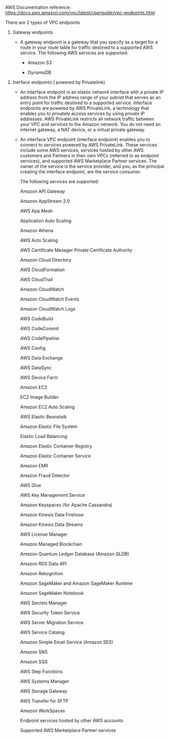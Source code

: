 AWS Documentation reference: 
https://docs.aws.amazon.com/vpc/latest/userguide/vpc-endpoints.html



There are 2 types of VPC endpoints 
1) Gateway endpoints
    - A gateway endpoint is a gateway that you specify as a target for a route in your route table for traffic destined to a supported AWS service. The following AWS services are supported:

        - Amazon S3

        - DynamoDB
2) Inerface endpoints ( powered by Privatelink)
    - An interface endpoint is an elastic network interface with a private IP address from the IP address range of your subnet that serves as an entry point for traffic destined to a supported service. Interface endpoints are powered by AWS PrivateLink, a technology that enables you to privately access services by using private IP addresses. AWS PrivateLink restricts all network traffic between your VPC and services to the Amazon network. You do not need an internet gateway, a NAT device, or a virtual private gateway.
    - An interface VPC endpoint (interface endpoint) enables you to connect to services powered by AWS PrivateLink. These services include some AWS services, services hosted by other AWS customers and Partners in their own VPCs (referred to as endpoint services), and supported AWS Marketplace Partner services. The owner of the service is the service provider, and you, as the principal creating the interface endpoint, are the service consumer.

      The following services are supported:

      Amazon API Gateway

      Amazon AppStream 2.0

      AWS App Mesh

      Application Auto Scaling

      Amazon Athena

      AWS Auto Scaling

      AWS Certificate Manager Private Certificate Authority

      Amazon Cloud Directory

      AWS CloudFormation

      AWS CloudTrail

      Amazon CloudWatch

      Amazon CloudWatch Events

      Amazon CloudWatch Logs

      AWS CodeBuild

      AWS CodeCommit

      AWS CodePipeline

      AWS Config

      AWS Data Exchange

      AWS DataSync

      AWS Device Farm

      Amazon EC2

      EC2 Image Builder

      Amazon EC2 Auto Scaling

      AWS Elastic Beanstalk

      Amazon Elastic File System

      Elastic Load Balancing

      Amazon Elastic Container Registry

      Amazon Elastic Container Service

      Amazon EMR

      Amazon Fraud Detector

      AWS Glue

      AWS Key Management Service

      Amazon Keyspaces (for Apache Cassandra)

      Amazon Kinesis Data Firehose

      Amazon Kinesis Data Streams

      AWS License Manager

      Amazon Managed Blockchain

      Amazon Quantum Ledger Database (Amazon QLDB)

      Amazon RDS Data API

      Amazon Rekognition

      Amazon SageMaker and Amazon SageMaker Runtime

      Amazon SageMaker Notebook

      AWS Secrets Manager

      AWS Security Token Service

      AWS Server Migration Service

      AWS Service Catalog

      Amazon Simple Email Service (Amazon SES)

      Amazon SNS

      Amazon SQS

      AWS Step Functions

      AWS Systems Manager

      AWS Storage Gateway

      AWS Transfer for SFTP

      Amazon WorkSpaces

      Endpoint services hosted by other AWS accounts

      Supported AWS Marketplace Partner services
